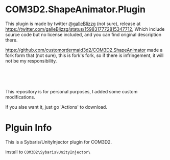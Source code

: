 # COM3D2.ShapeAnimator.Plugin

This plugin is made by twitter [@galleBlizzg](https://twitter.com/galleBlizzg) (not sure), release at https://twitter.com/galleBlizzg/status/1598317772815347712, Which include source code but no license included, and you can find original description there.

https://github.com/customordermaid3d2/COM3D2.ShapeAnimator made a fork form that (not sure), this is fork's fork, so if there is infringement, it will not be my responsibility.


<br>
<br>
<br>

This repository is for personal purposes, I added some custom modifications.

If you alse want it, just go 'Actions' to download.

# Plguin Info
This is a Sybaris/UnityInjector plugin for COM3D2.

install to `COM3D2\Sybaris\UnityInjector\`
